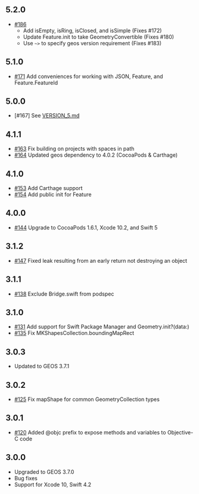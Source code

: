 ## 5.2.0

* [#186](https://github.com/GEOSwift/GEOSwift/pull/186)
    * Add isEmpty, isRing, isClosed, and isSimple (Fixes #172)
    * Update Feature.init to take GeometryConvertible (Fixes #180)
    * Use `~>` to specify geos version requirement (Fixes #183)

## 5.1.0

* [#171](https://github.com/GEOSwift/GEOSwift/pull/171) Add conveniences for working with JSON, Feature, and Feature.FeatureId

## 5.0.0

* [#167] See [VERSION_5.md](VERSION_5.md)

## 4.1.1

* [#163](https://github.com/GEOSwift/GEOSwift/pull/163) Fix building on projects with spaces in path
* [#164](https://github.com/GEOSwift/GEOSwift/pull/164) Updated geos dependency to 4.0.2 (CocoaPods & Carthage)

## 4.1.0

* [#153](https://github.com/GEOSwift/GEOSwift/pull/153) Add Carthage support
* [#154](https://github.com/GEOSwift/GEOSwift/pull/154) Add public init for Feature

## 4.0.0

* [#144](https://github.com/GEOSwift/GEOSwift/pull/144) Upgrade to CocoaPods 1.6.1, Xcode 10.2, and Swift 5

## 3.1.2

* [#147](https://github.com/GEOSwift/GEOSwift/pull/147) Fixed leak resulting from an early return not destroying an object

## 3.1.1

* [#138](https://github.com/GEOSwift/GEOSwift/pull/138) Exclude Bridge.swift from podspec

## 3.1.0

* [#131](https://github.com/GEOSwift/GEOSwift/pull/131) Add support for Swift Package Manager and
  Geometry.init?(data:)
* [#135](https://github.com/GEOSwift/GEOSwift/pull/135) Fix MKShapesCollection.boundingMapRect

## 3.0.3

* Updated to GEOS 3.7.1

## 3.0.2

* [#125](https://github.com/GEOSwift/GEOSwift/pull/125) Fix mapShape for common GeometryCollection
types

## 3.0.1

* [#120](https://github.com/GEOSwift/GEOSwift/pull/120) Added @objc prefix to expose methods and
variables to Objective-C code

## 3.0.0

* Upgraded to GEOS 3.7.0
* Bug fixes
* Support for Xcode 10, Swift 4.2
